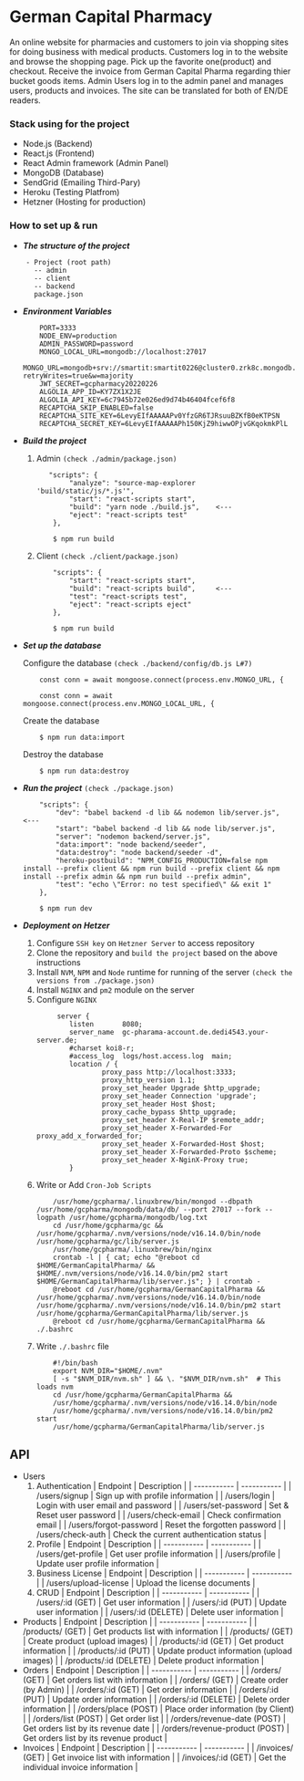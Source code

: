 
# German Capital Pharmacy

An online website for pharmacies and customers to join via shopping sites for doing business with medical products.
Customers log in to the website and browse the shopping page.
Pick up the favorite one(product) and checkout.
Receive the invoice from German Capital Pharma regarding thier bucket goods items.
Admin Users log in to the admin panel and manages users, products and invoices.
The site can be translated for both of EN/DE readers.

### Stack using for the project
- Node.js (Backend)
- React.js (Frontend)
- React Admin framework (Admin Panel)
- MongoDB (Database)
- SendGrid (Emailing Third-Pary)
- Heroku (Testing Platfrom)
- Hetzner (Hosting for production)

### How to set up & run
- ***The structure of the project***
```
    - Project (root path)
      -- admin
      -- client
      -- backend
      package.json  
```
- ***Environment Variables***
    ```
        PORT=3333
        NODE_ENV=production
        ADMIN_PASSWORD=password
        MONGO_LOCAL_URL=mongodb://localhost:27017
        MONGO_URL=mongodb+srv://smartit:smartit0226@cluster0.zrk8c.mongodb.net/myFirstDatabase?retryWrites=true&w=majority
        JWT_SECRET=gcpharmacy20220226
        ALGOLIA_APP_ID=KY7ZX1X2JE
        ALGOLIA_API_KEY=6c7945b72e026ed9d74b46404fcef6f8
        RECAPTCHA_SKIP_ENABLED=false
        RECAPTCHA_SITE_KEY=6LevyEIfAAAAAPv0YfzGR6TJRsuuBZKfB0eKTPSN
        RECAPTCHA_SECRET_KEY=6LevyEIfAAAAAPh150KjZ9hiwwOPjvGKqokmkPlL
    ```
- ***Build the project***
    1. Admin `(check ./admin/package.json)`
        ```
           "scripts": {
                "analyze": "source-map-explorer 'build/static/js/*.js'",
                "start": "react-scripts start",
                "build": "yarn node ./build.js",    <---
                "eject": "react-scripts test"
            }, 
        ```
        ```
            $ npm run build
        ```
    2. Client `(check ./client/package.json)`
        ```
            "scripts": {
                "start": "react-scripts start",
                "build": "react-scripts build",     <---
                "test": "react-scripts test",
                "eject": "react-scripts eject"
            },
        ```
        ```
            $ npm run build
        ```
- ***Set up the database***

    Configure the database `(check ./backend/config/db.js L#7)`
    ```
        const conn = await mongoose.connect(process.env.MONGO_URL, {
            
        const conn = await mongoose.connect(process.env.MONGO_LOCAL_URL, {
    ```
    Create the database
    ```
        $ npm run data:import
    ```
    Destroy the database
    ```
        $ npm run data:destroy
    ```
- ***Run the project*** `(check ./package.json)`
    
    ```
        "scripts": {
            "dev": "babel backend -d lib && nodemon lib/server.js",     <---
            "start": "babel backend -d lib && node lib/server.js",
            "server": "nodemon backend/server.js",
            "data:import": "node backend/seeder",
            "data:destroy": "node backend/seeder -d",
            "heroku-postbuild": "NPM_CONFIG_PRODUCTION=false npm install --prefix client && npm run build --prefix client && npm install --prefix admin && npm run build --prefix admin",
            "test": "echo \"Error: no test specified\" && exit 1"
        },
    ```
    ```
        $ npm run dev
    ```
- ***Deployment on Hetzer***
    1. Configure `SSH key` on `Hetzner Server` to access repository
    2. Clone the repository and `build the project` based on the above instructions
    3. Install `NVM`, `NPM` and `Node` runtime for running of the server `(check the versions from ./package.json)`
    4. Install `NGINX` and `pm2` module on the server
    5. Configure `NGINX`
        ```
             server { 
                listen       8080; 
                server_name  gc-pharama-account.de.dedi4543.your-server.de; 
                #charset koi8-r; 
                #access_log  logs/host.access.log  main; 
                location / { 
                        proxy_pass http://localhost:3333; 
                        proxy_http_version 1.1; 
                        proxy_set_header Upgrade $http_upgrade; 
                        proxy_set_header Connection 'upgrade'; 
                        proxy_set_header Host $host; 
                        proxy_cache_bypass $http_upgrade; 
                        proxy_set_header X-Real-IP $remote_addr; 
                        proxy_set_header X-Forwarded-For proxy_add_x_forwarded_for; 
                        proxy_set_header X-Forwarded-Host $host; 
                        proxy_set_header X-Forwarded-Proto $scheme; 
                        proxy_set_header X-NginX-Proxy true; 
                }
        ```
    6. Write or Add `Cron-Job Scripts`
        ```
            /usr/home/gcpharma/.linuxbrew/bin/mongod --dbpath /usr/home/gcpharma/mongodb/data/db/ --port 27017 --fork --logpath /usr/home/gcpharma/mongodb/log.txt
            cd /usr/home/gcpharma/gc && /usr/home/gcpharma/.nvm/versions/node/v16.14.0/bin/node /usr/home/gcpharma/gc/lib/server.js
            /usr/home/gcpharma/.linuxbrew/bin/nginx
            crontab -l | { cat; echo "@reboot cd $HOME/GermanCapitalPharma/ && $HOME/.nvm/versions/node/v16.14.0/bin/pm2 start $HOME/GermanCapitalPharma/lib/server.js"; } | crontab -
            @reboot cd /usr/home/gcpharma/GermanCapitalPharma && /usr/home/gcpharma/.nvm/versions/node/v16.14.0/bin/node /usr/home/gcpharma/.nvm/versions/node/v16.14.0/bin/pm2 start /usr/home/gcpharma/GermanCapitalPharma/lib/server.js
            @reboot cd /usr/home/gcpharma/GermanCapitalPharma && ./.bashrc	
        ```
    7. Write `./.bashrc` file
        ```
            #!/bin/bash 
            export NVM_DIR="$HOME/.nvm" 
            [ -s "$NVM_DIR/nvm.sh" ] && \. "$NVM_DIR/nvm.sh"  # This loads nvm 
            cd /usr/home/gcpharma/GermanCapitalPharma &&
            /usr/home/gcpharma/.nvm/versions/node/v16.14.0/bin/node 
            /usr/home/gcpharma/.nvm/versions/node/v16.14.0/bin/pm2 start 
            /usr/home/gcpharma/GermanCapitalPharma/lib/server.js
        ```

## API 
- Users
    1. Authentication
        | Endpoint      | Description |
        | ----------- | ----------- |
        | /users/signup      | Sign up with profile information       |
        | /users/login   | Login with user email and password        |
        | /users/set-password      | Set & Reset user password       |
        | /users/check-email   | Check confirmation email        |
        | /users/forgot-password   | Reset the forgotten password        |
        | /users/check-auth   | Check the current authentication status        |
    2. Profile
        | Endpoint      | Description |
        | ----------- | ----------- |
        | /users/get-profile      | Get user profile information       |
        | /users/profile      | Update user profile information       |
    3. Business License
        | Endpoint      | Description |
        | ----------- | ----------- |
        | /users/upload-license      | Upload the license documents       |
    4. CRUD
        | Endpoint      | Description |
        | ----------- | ----------- |
        | /users/:id (GET)      | Get user information       |
        | /users/:id (PUT)      | Update user information       |
        | /users/:id (DELETE)      | Delete user information       |
- Products
    | Endpoint      | Description |
    | ----------- | ----------- |
    | /products/ (GET)      | Get products list with information       |
    | /products/ (GET)      | Create product (upload images)       |
    | /products/:id (GET)      | Get product information       |
    | /products/:id (PUT)      | Update product information  (upload images)      |
    | /products/:id (DELETE)      | Delete product information       |
- Orders
    | Endpoint      | Description |
    | ----------- | ----------- |
    | /orders/ (GET)      | Get orders list with information       |
    | /orders/ (GET)      | Create order (by Admin)       |
    | /orders/:id (GET)      | Get order information       |
    | /orders/:id (PUT)      | Update order information      |
    | /orders/:id (DELETE)      | Delete order information       |
    | /orders/place (POST)      | Place order information (by Client)      |
    | /orders/list (POST)      | Get order list      |
    | /orders/revenue-date (POST)      | Get orders list by its revenue date      |
    | /orders/revenue-product (POST)      | Get orders list by its revenue product      |
- Invoices
    | Endpoint      | Description |
    | ----------- | ----------- |
    | /invoices/ (GET)      | Get invoice list with information       |
    | /invoices/:id (GET)      | Get the individual invoice information       |
